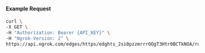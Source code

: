 <!-- Code generated for API Clients. DO NOT EDIT. -->

#### Example Request

```bash
curl \
-X GET \
-H "Authorization: Bearer {API_KEY}" \
-H "Ngrok-Version: 2" \
https://api.ngrok.com/edges/https/edghts_2si0pzzmrrrOOgT3Htr0BCTkNOA/routes/edghtsrt_2si0q173EIdjNZa7wYJXkAvhq4D/oidc
```
